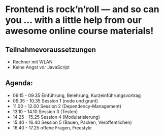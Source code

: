 # Frontend is rock’n’roll — and so can you ... with a little help from our awesome online course materials! 

## Teilnahmevoraussetzungen

- Rechner mit WLAN
- Keine Angst vor JavaScript

## Agenda:
  - 09.15 - 09.35 Einführung, Belehrung, Kurzeinführungsvortrag
  - 09.35 - 10.35 Session 1 (node und grunt)
  - 11.00 - 12.00 Session 2 (Dependency-Management)
  - 13.10 - 14.10 Session 3 (Testen)
  - 14.25 - 15.25 Session 4 (Modularisierung)
  - 15.40 - 16.40 Session 5 (Bauen, Packen, Veröffentlichen)
  - 16.40 - 17.25 offene Fragen, Freestyle
